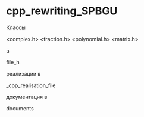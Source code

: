 # cpp_rewriting_SPBGU
 
 Классы

 <complex.h>
 <fraction.h>
 <polynomial.h>
 <matrix.h>

 в

 file_h

 реализации в

 _cpp_realisation_file

 документация в

  documents
